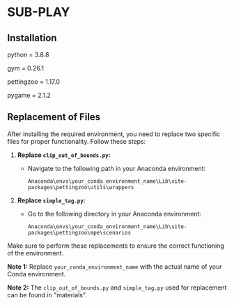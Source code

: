 # SUB-PLAY
## Installation

python = 3.8.8

gym = 0.26.1

pettingzoo = 1.17.0

pygame = 2.1.2

## Replacement of Files
After installing the required environment, you need to replace two specific files for proper functionality. Follow these steps:

1. **Replace `clip_out_of_bounds.py`:**
    - Navigate to the following path in your Anaconda environment: 
      ```
      Anaconda\envs\your_conda_environment_name\Lib\site-packages\pettingzoo\utils\wrappers
      ```

2. **Replace `simple_tag.py`:**
    - Go to the following directory in your Anaconda environment: 
      ```
      Anaconda\envs\your_conda_environment_name\Lib\site-packages\pettingzoo\mpe\scenarios
      ```

Make sure to perform these replacements to ensure the correct functioning of the environment.

**Note 1:** Replace `your_conda_environment_name` with the actual name of your Conda environment.

**Note 2:** The `clip_out_of_bounds.py` and `simple_tag.py` used for replacement can be found in "materials".
